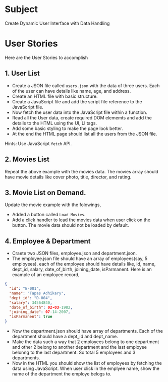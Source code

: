 # Subject
Create Dynamic User Interface with Data Handling

# User Stories
Here are the User Stories to accomplish

## 1. User List
- Create a JSON file called `users.json` with the data of three users. Each of the user can have details like name, age, and address.
- Create an HTML file with basic structure.
- Create a JavaScript file and add the script file reference to the JavaScript file.
- Now fetch the user data into the JavaScript file within a function.
- Read all the User data, create required DOM elememts and add the details to the HTML using the UI, LI tags.
- Add some basic styling to make the page look better.
- At the end the HTML page should list all the users from the JSON file.

Hints: Use JavaScript `fetch` API.

## 2. Movies List
Repeat the above example with the movies data. The movies array should have movie details like cover photo, title, director, and rating.

## 3. Movie List on Demand.
Update the movie example with the folowings,
- Added a button called `Load Movies`.
- Add a click handler to lead the movies data when user click on the button. The movie data should not be loaded by default.

## 4. Employee & Department
- Craete two JSON files, employee.json and department.json.
- The employee.json file should have an array of employees(say, 5 employees). each of the employee should have details like, id, name, dept_id, salary, date_of_birth, joining_date, isParmanent. Here is an example of an employee record,
```json
{
  "id": "E-001",
  "name": "Tapas Adhikary",
  "dept_id": "D-004",
  "salary": 34564840,
  "date_of_birth": 02-03-1982,
  "joining_date": 07-14-2007,
  "isParmanent": true
}
```
- Now the department.json should have array of departments. Each of the department should have a dept_id and dept_name.
- Make the data such a way that 2 employees belong to one department and other 2 belong to another department and the last employee belonng to the last department. So total 5 employees and 3 departments.
- Now in the HTML you should show the list of employees by fetching the data using JavaScript. When user click in the emplyee name, show the name of the department the employe belogs to.
